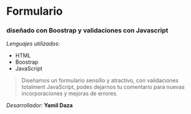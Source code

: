 # Formulario
### diseñado con Boostrap y validaciones con Javascript
*Lenguajes utilizados:*
- HTML
- Boostrap
- JavaScript

> Diseñamos un formulario sensillo y atractivo, con validaciones totalment JavaScript, podes dejarnos tu comentario para nuevas incorporaciones y mejoras de errores.

*Desarrollador:*
**Yamil Daza**
